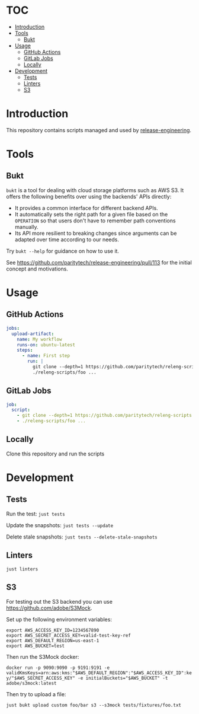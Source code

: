 # TOC

- [Introduction](#introduction)
- [Tools](#tools)
  - [Bukt](#tools-bukt)
- [Usage](#usage)
  - [GitHub Actions](#usage-github-actions)
  - [GitLab Jobs](#usage-gitlab-jobs)
  - [Locally](#usage-locally)
- [Development](#development)
  - [Tests](#development-tests)
  - [Linters](#development-linters)
  - [S3](#development-s3)

# Introduction <a name="introduction"></a>

This repository contains scripts managed and used by
[release-engineering](https://github.com/orgs/paritytech/teams/release-engineering).

# Tools <a name="tools"></a>

## Bukt <a name="tools-bukt"></a>

`bukt` is a tool for dealing with cloud storage platforms such as AWS S3. It
offers the following benefits over using the backends' APIs directly:

- It provides a common interface for different backend APIs.
- It automatically sets the right path for a given file based on the
  `OPERATION` so that users don't have to remember path conventions
  manually.
- Its API more resilient to breaking changes since arguments can be adapted over
  time according to our needs.

Try `bukt --help` for guidance on how to use it.

See https://github.com/paritytech/release-engineering/pull/113 for the
initial concept and motivations.

# Usage <a name="usage"></a>

## GitHub Actions <a name="usage-github-actions"></a>

```yaml
jobs:
  upload-artifact:
    name: My workflow
    runs-on: ubuntu-latest
    steps:
      - name: First step
        run: |
          git clone --depth=1 https://github.com/paritytech/releng-scripts
          ./releng-scripts/foo ...
```

## GitLab Jobs <a name="usage-gitlab-jobs"></a>

```yaml
job:
  script:
    - git clone --depth=1 https://github.com/paritytech/releng-scripts
    - ./releng-scripts/foo ...
```

## Locally <a name="usage-locally"></a>

Clone this repository and run the scripts

# Development <a name="development"></a>

## Tests <a name="development-tests"></a>

Run the test: `just tests`

Update the snapshots: `just tests --update`

Delete stale snapshots: `just tests --delete-stale-snapshots`

## Linters <a name="development-linters"></a>

`just linters`

## S3 <a name="development-s3"></a>

For testing out the S3 backend you can use https://github.com/adobe/S3Mock.

Set up the following environment variables:

```
export AWS_ACCESS_KEY_ID=1234567890
export AWS_SECRET_ACCESS_KEY=valid-test-key-ref
export AWS_DEFAULT_REGION=us-east-1
export AWS_BUCKET=test
```

Then run the S3Mock docker:

`docker run -p 9090:9090 -p 9191:9191 -e validKmsKeys=arn:aws:kms:"$AWS_DEFAULT_REGION":"$AWS_ACCESS_KEY_ID":key/"$AWS_SECRET_ACCESS_KEY" -e initialBuckets="$AWS_BUCKET" -t adobe/s3mock:latest`

Then try to upload a file:

`just bukt upload custom foo/bar s3 --s3mock tests/fixtures/foo.txt`
